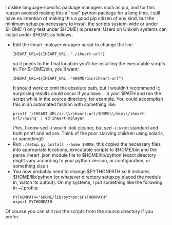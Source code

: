 I dislike language-specific package managers such as pip, and for this reason
avoided making this a "real" python package for a long time. I still have no
intention of making this a good pip citizen of any kind, but the minimum
setup.py necessary to install the scripts system-wide or under $HOME (I only
test under $HOME) is present. Users on Unixish systems can install under $HOME
as follows:

 * Edit the iheart-mplayer wrapper script to change the line
   ```
   IHEART_URL=${IHEART_URL:-"./iheart-url"}
   ```
   so it points to the final location you'll be installing the executable
   scripts in. For $HOME/bin, you'll want:
   ```
   IHEART_URL=${IHEART_URL:-"$HOME/bin/iheart-url"}
   ```
   It should work to omit the absolute path, but I wouldn't recommend it;
   surprising results could occur if you have `.` in your $PATH and run the
   script while in the source directory, for example. You could accomplish this
   in an automated fashion with something like:
   ```
   printf '/IHEART_URL/s/.\\/iheart-url/$HOME\\/bin\\/iheart-url/\nw\nq' | ed iheart-mplayer
   ```
   (Yes, I know sed -i would look cleaner, but sed -i is not standard and both
   printf and ed are. Think of the poor starving children using solaris, or
   something!)
 * Run `./setup.py install --home $HOME`; this copies the necessary files
   into appropriate locations, executable scripts to $HOME/bin and the
   parse_iheart_json module file to $HOME/lib/python (exact directory might vary
   according to your python version, or configuration, or something else.)
 * You now probably need to change $PYTHONPATH so it includes $HOME/lib/python
   (or whatever directory setup.py placed the module in, watch its output). On
   my systems, I put something like the following in ~/.profile:
   ```
   PYTHONPATH="$HOME/lib/python:$PYTHONPATH"
   export PYTHONPATH
   ```

Of course you can still run the scripts from the source directory if you prefer.
